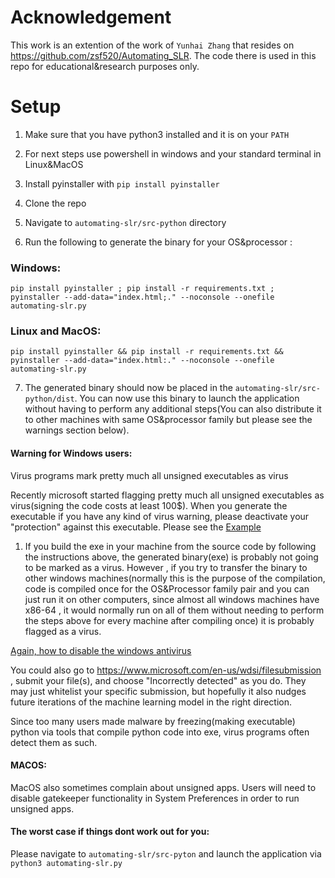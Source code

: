 # Acknowledgement 

This work is an extention of the work of `Yunhai Zhang` that resides on https://github.com/zsf520/Automating_SLR. The code there is used in this repo for educational&research purposes only. 

# Setup 

1. Make sure that you have python3 installed and it is on your `PATH` 

2. For next steps use powershell in windows and your standard terminal in Linux&MacOS

3. Install pyinstaller with `pip install pyinstaller`

4. Clone the repo 

5. Navigate to `automating-slr/src-python` directory   

6. Run the following to generate the binary for your OS&processor :

### Windows:

```
pip install pyinstaller ; pip install -r requirements.txt ; pyinstaller --add-data="index.html;." --noconsole --onefile automating-slr.py
```

### Linux and MacOS:

```
pip install pyinstaller && pip install -r requirements.txt && pyinstaller --add-data="index.html:." --noconsole --onefile automating-slr.py
```

7. The generated binary should now be placed in the `automating-slr/src-python/dist`. You can now use this binary to launch the application without having to perform any additional steps(You can also distribute it to other machines with same OS&processor family but please see the warnings section below). 

#### Warning for Windows users:
Virus programs mark pretty much all unsigned executables as virus

Recently microsoft started flagging pretty much all unsigned executables as virus(signing the code costs at least 100$). When you generate the executable if you have any kind of virus warning, please deactivate your "protection" against this executable.
Please see the [Example](https://answers.microsoft.com/en-us/windows/forum/all/windows-defender-thinks-my-exe-file-is-a-virus/6f2562f3-772d-4696-bc29-43dbac8185f2)

1. If you build the exe in your machine from the source code by following the instructions above, the generated binary(exe) is probably not going to be marked as a virus. However , if you try to transfer the binary to other windows machines(normally this is the purpose of the compilation, code is compiled once for the OS&Processor family pair and you can just run it on other computers, since almost all windows machines have x86-64 , it would normally run on all of them without needing to perform the steps above for every machine after compiling once) it is probably flagged as a virus.

[Again, how to disable the windows antivirus](https://support.microsoft.com/en-us/windows/add-an-exclusion-to-windows-security-811816c0-4dfd-af4a-47e4-c301afe13b26#:~:text=Go%20to%20Start%20%3E%20Settings%20%3E%20Update,%2C%20file%20types%2C%20or%20process)


You could also go to https://www.microsoft.com/en-us/wdsi/filesubmission , submit your file(s), and choose "Incorrectly detected" as you do. They may just whitelist your specific submission, but hopefully it also nudges future iterations of the machine learning model in the right direction.


Since too many users made malware by freezing(making executable) python via tools that compile python code into exe, virus programs often detect them as such.

#### MACOS: 
MacOS also sometimes complain about unsigned apps.
Users will need to disable gatekeeper functionality in System Preferences in order to run unsigned apps.

#### The worst case if things dont work out for you:
Please navigate to `automating-slr/src-pyton` and launch the application via `python3 automating-slr.py`
